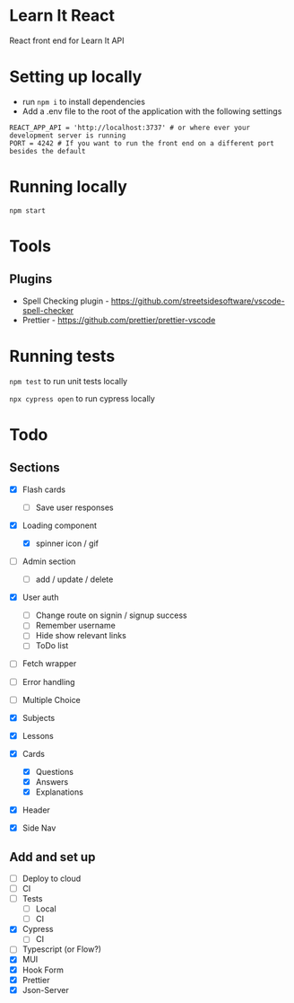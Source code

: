 # Learn It React

React front end for Learn It API

# Setting up locally

- run `npm i` to install dependencies
- Add a .env file to the root of the application with the following settings

```
REACT_APP_API = 'http://localhost:3737' # or where ever your development server is running
PORT = 4242 # If you want to run the front end on a different port besides the default
```

# Running locally

`npm start`

# Tools

## Plugins

- Spell Checking plugin - https://github.com/streetsidesoftware/vscode-spell-checker
- Prettier - https://github.com/prettier/prettier-vscode

# Running tests

`npm test` to run unit tests locally

`npx cypress open` to run cypress locally

# Todo

## Sections

- [x] Flash cards

  - [ ] Save user responses

- [x] Loading component

  - [x] spinner icon / gif

- [ ] Admin section
  - [ ] add / update / delete
- [x] User auth

  - [ ] Change route on signin / signup success
  - [ ] Remember username
  - [ ] Hide show relevant links
  - [ ] ToDo list

- [ ] Fetch wrapper
- [ ] Error handling

- [ ] Multiple Choice

- [x] Subjects
- [x] Lessons
- [x] Cards
  - [x] Questions
  - [x] Answers
  - [x] Explanations
- [x] Header
- [x] Side Nav

## Add and set up

- [ ] Deploy to cloud
- [ ] CI
- [ ] Tests
  - [ ] Local
  - [ ] CI
- [x] Cypress
  - [ ] CI
- [ ] Typescript (or Flow?)
- [x] MUI
- [x] Hook Form
- [x] Prettier
- [x] Json-Server
